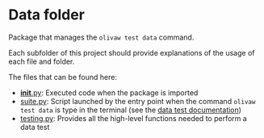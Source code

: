 # Data folder

Package that manages the `olivaw test data` command.

Each subfolder of this project should provide explanations of the usage of each file and folder.

The files that can be found here:

* [__init__.py](./__init__.py): Executed code when the package is imported
* [suite.py](./suite.py): Script launched by the entry point when the command `olivaw test data` is type in the terminal (see the [data test documentation](../../../docs/tests.md#22-data-tests))
* [testing.py](./testing.py): Provides all the high-level functions needed to perform a data test
